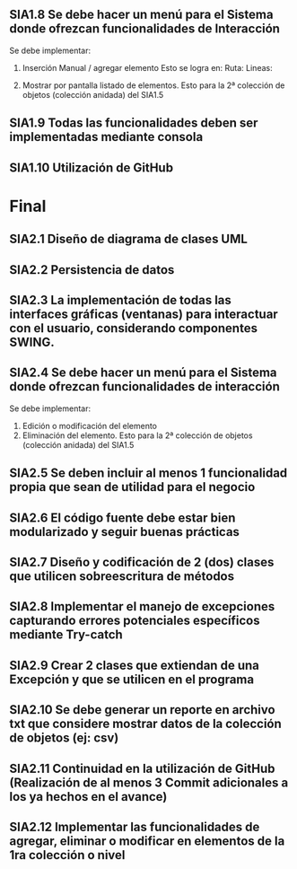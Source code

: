 ## SIA1.8 Se debe hacer un menú para el Sistema donde ofrezcan funcionalidades de Interacción
Se debe implementar:
1. Inserción Manual / agregar elemento
Esto se logra en:
Ruta:
Lineas:

2. Mostrar por pantalla listado de elementos. Esto para la 2ª colección de objetos (colección anidada) del SIA1.5

## SIA1.9 Todas las funcionalidades deben ser implementadas mediante consola

## SIA1.10 Utilización de GitHub

# Final
## SIA2.1 Diseño de diagrama de clases UML

## SIA2.2 Persistencia de datos

## SIA2.3 La implementación de todas las interfaces gráficas (ventanas) para interactuar con el usuario, considerando componentes SWING.

## SIA2.4 Se debe hacer un menú para el Sistema donde ofrezcan funcionalidades de interacción
Se debe implementar:
1. Edición o modificación del elemento
2. Eliminación del elemento. Esto para la 2ª colección de objetos (colección anidada) del SIA1.5

## SIA2.5 Se deben incluir al menos 1 funcionalidad propia que sean de utilidad para el negocio

## SIA2.6 El código fuente debe estar bien modularizado y seguir buenas prácticas

## SIA2.7 Diseño y codificación de 2 (dos) clases que utilicen sobreescritura de métodos

## SIA2.8 Implementar el manejo de excepciones capturando errores potenciales específicos mediante Try-catch

## SIA2.9 Crear 2 clases que extiendan de una Excepción y que se utilicen en el programa

## SIA2.10 Se debe generar un reporte en archivo txt que considere mostrar datos de la colección de objetos (ej: csv)

## SIA2.11 Continuidad en la utilización de GitHub (Realización de al menos 3 Commit adicionales a los ya hechos en el avance)

## SIA2.12 Implementar las funcionalidades de agregar, eliminar o modificar en elementos de la 1ra colección o nivel

